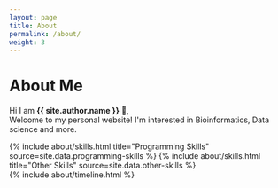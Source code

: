 ```yaml
---
layout: page
title: About
permalink: /about/
weight: 3
---
```


# **About Me**

Hi I am **{{ site.author.name }}** :wave:,<br>
Welcome to my personal website! I'm interested in Bioinformatics, Data science and more.

<div class="row">
{% include about/skills.html title="Programming Skills" source=site.data.programming-skills %}
{% include about/skills.html title="Other Skills" source=site.data.other-skills %}
</div>

<div class="row">
{% include about/timeline.html %}
</div>
